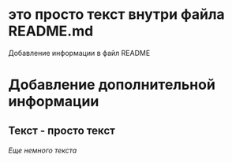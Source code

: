 # это просто текст внутри файла README.md
Добавление информации в файл README
# Добавление дополнительной информации
## Текст - просто текст
###### Еще немного текста